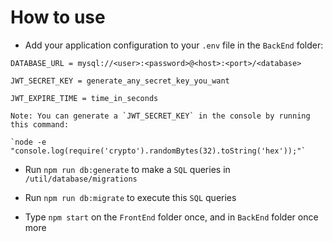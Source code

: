 # How to use
- Add your application configuration to your `.env` file in the `BackEnd` folder:

```shell
DATABASE_URL = mysql://<user>:<password>@<host>:<port>/<database>

JWT_SECRET_KEY = generate_any_secret_key_you_want

JWT_EXPIRE_TIME = time_in_seconds
```
```
Note: You can generate a `JWT_SECRET_KEY` in the console by running this command:

`node -e "console.log(require('crypto').randomBytes(32).toString('hex'));"`
```

- Run `npm run db:generate` to make a `SQL` queries in `/util/database/migrations`

- Run `npm run db:migrate` to execute this `SQL` queries

- Type `npm start` on the `FrontEnd` folder once, and in `BackEnd` folder once more